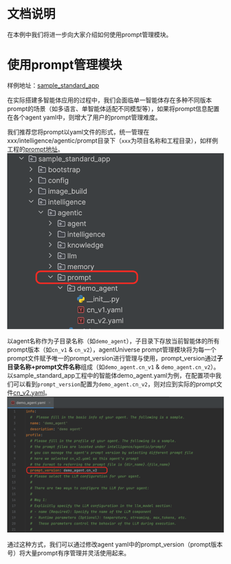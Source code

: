 # 文档说明
在本例中我们将进一步向大家介绍如何使用prompt管理模块。

# 使用prompt管理模块
样例地址：[sample_standard_app](../../../../examples/sample_standard_app)

在实际搭建多智能体应用的过程中，我们会面临单一智能体存在多种不同版本prompt的场景（如多语言、单智能体适配不同模型等），如果将prompt信息配置在各个agent yaml中，则增大了用户的prompt管理难度。

我们推荐您将prompt以yaml文件的形式，统一管理在xxx/intelligence/agentic/prompt目录下（`xxx`为项目名称和工程目录），如样例工程的[prompt地址](../../../../examples/sample_standard_app/intelligence/agentic/prompt)。
![prompt_directory](../../_picture/prompt_directory.png)

以agent名称作为子目录名称（如`demo_agent`），子目录下存放当前智能体的所有prompt版本（如`cn_v1` & `cn_v2`），agentUniverse prompt管理模块将为每一个prompt文件赋予唯一的prompt_version进行管理与使用，prompt_version通过**子目录名称+prompt文件名称**组成（如`demo_agent.cn_v1` & `demo_agent.cn_v2`）。 
以sample_standard_app工程中的智能体demo_agent.yaml为例，在配置项中我们可以看到`prompt_version`配置为`demo_agent.cn_v2`，则对应到实际的prompt文件[cn_v2.yaml](../../../../examples/sample_standard_app/intelligence/agentic/prompt/demo_agent/cn_v2.yaml)。
![prompt_version](../../_picture/prompt_version.png)

通过这种方式，我们可以通过修改agent yaml中的prompt_version（prompt版本号）将大量prompt有序管理并灵活使用起来。